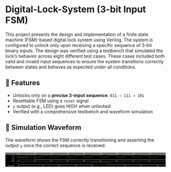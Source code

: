 # Digital-Lock-System (3-bit Input FSM)
This project presents the design and implementation of a finite state machine (FSM)-based digital lock system using Verilog. The system is configured to unlock only upon receiving a specific sequence of 3-bit binary inputs. The design was verified using a testbench that simulated the lock’s behavior across eight different test cases. These cases included both valid and invalid input sequences to ensure the system transitions correctly between states and behaves as expected under all conditions.

## 🔧 Features
- Unlocks only on a **precise 3-input sequence**: `011 → 111 → 101`
- Resettable FSM using a `reset` signal
- `y` output (e.g., LED) goes HIGH when unlocked
- Verified with a comprehensive testbench and waveform simulation

## 📸 Simulation Waveform

The waveform shows the FSM correctly transitioning and asserting the output `y` once the correct sequence is received:

![ALU Waveform](./waveform.png)
